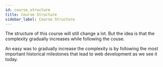 ```yaml
---
id: course_structure
title: Course Structure
sidebar_label: Course Structure
---
```


The structure of this course will still change a lot. But the idea is that the complexity gradually increases while following the couse. 

An easy was to gradually increase the complexity is by following the most important historical milestones that lead to web development as we see it today. 

